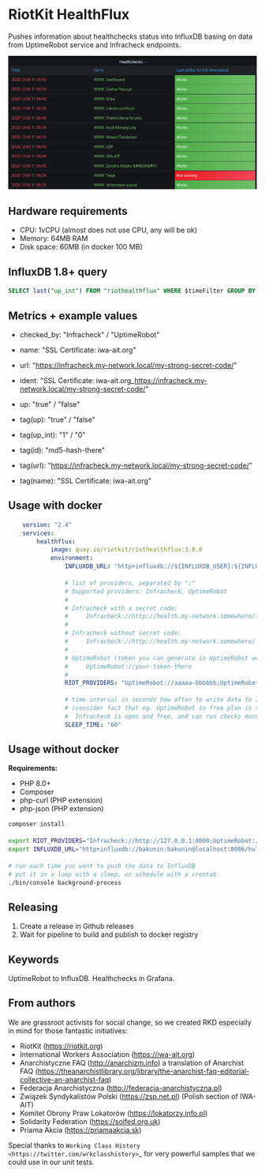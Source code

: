 RiotKit HealthFlux
==================

Pushes information about healthchecks status into InfluxDB basing on data from UptimeRobot service and Infracheck endpoints.

![.github/img.png](.github/img.png)

Hardware requirements
---------------------

- CPU: 1vCPU (almost does not use CPU, any will be ok)
- Memory: 64MB RAM
- Disk space: 60MB (in docker 100 MB)

InfluxDB 1.8+ query
-------------------

```sql
SELECT last("up_int") FROM "riothealthflux" WHERE $timeFilter GROUP BY "name" 
```

Metrics + example values
------------------------

- checked_by: "Infracheck" / "UptimeRobot"
- name: "SSL Certificate: iwa-ait.org"
- url: "https://infracheck.my-network.local/my-strong-secret-code/"
- ident: "SSL Certificate: iwa-ait.org_https://infracheck.my-network.local/my-strong-secret-code/"
- up: "true" / "false"

- tag(up): "true" / "false"
- tag(up_int): "1" / "0"
- tag(id): "md5-hash-there"
- tag(url): "https://infracheck.my-network.local/my-strong-secret-code/"
- tag(name): "SSL Certificate: iwa-ait.org"

Usage with docker
-----------------

```yaml
    version: "2.4"
    services:
        healthflux:
            image: quay.io/riotkit/riothealthflux:3.0.0
            environment:
                INFLUXDB_URL: "http+influxdb://${INFLUXDB_USER}:${INFLUXDB_USER_PASSWORD}@influxdb:8086/${STATS_DB_NAME}"
                
                # list of providers, separated by ";"
                # Supported providers: Infracheck, UptimeRobot
                # 
                # Infracheck with a secret code:
                #     Infracheck://http://health.my-network.somewhere/infracheck-secret-code-there
                # 
                # Infracheck without secret code:
                #     Infracheck://http://health.my-network.somewhere/
                #
                # UptimeRobot (token you can generate in UptimeRobot web user interface in dashboard settings):
                #     UptimeRobot://your-token-there
                #
                RIOT_PROVIDERS: "UptimeRobot://aaaaa-bbbbbb;UptimeRobot://xxxx-yyyyyy;Infracheck://cccccc-ddddddd"
                
                # time interval in seconds how often to write data to InfluxDB
                # (consider fact that eg. UptimeRobot in free plan is running checks every 5 minutes. 
                #  Infracheck is open and free, and can run checks more often as you wish)
                SLEEP_TIME: "60"
```

Usage without docker
--------------------

**Requirements:**
- PHP 8.0+
- Composer
- php-curl (PHP extension)
- php-json (PHP extension)

```bash
composer install

export RIOT_PROVIDERS="Infracheck://http://127.0.0.1:8000;UptimeRobot://..." 
export INFLUXDB_URL="http+influxdb://bakunin:bakunin@localhost:8086/hulajpole"

# run each time you want to push the data to InfluxDB
# put it in a loop with a sleep, or schedule with a crontab
./bin/console background-process
```

Releasing
---------

1. Create a release in Github releases
2. Wait for pipeline to build and publish to docker registry

Keywords
--------

UptimeRobot to InfluxDB. Healthchecks in Grafana.

From authors
------------

We are grassroot activists for social change, so we created RKD especially in mind for those fantastic initiatives:

- RiotKit (https://riotkit.org)
- International Workers Association (https://iwa-ait.org)
- Anarchistyczne FAQ (http://anarchizm.info) a translation of Anarchist FAQ (https://theanarchistlibrary.org/library/the-anarchist-faq-editorial-collective-an-anarchist-faq)
- Federacja Anarchistyczna (http://federacja-anarchistyczna.pl)
- Związek Syndykalistów Polski (https://zsp.net.pl) (Polish section of IWA-AIT)
- Komitet Obrony Praw Lokatorów (https://lokatorzy.info.pl)
- Solidarity Federation (https://solfed.org.uk)
- Priama Akcia (https://priamaakcia.sk)

Special thanks to `Working Class History <https://twitter.com/wrkclasshistory>`_ for very powerful samples that we could use in our unit tests.